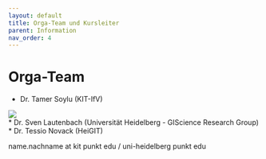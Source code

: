 ```yaml
---
layout: default
title: Orga-Team und Kursleiter
parent: Information
nav_order: 4
---
```


# Orga-Team
* Dr. Tamer Soylu (KIT-IfV)
<img src="{{site.url}}/images/novack.jpg" style="display: block; margin: auto;" />
* Dr. Sven Lautenbach (Universität Heidelberg - GIScience Research Group)
* Dr. Tessio Novack (HeiGIT)

name.nachname at kit punkt edu / uni-heidelberg punkt edu
